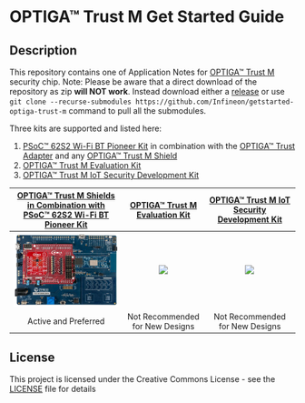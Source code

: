 # OPTIGA™ Trust M Get Started Guide

## Description

This repository contains one of Application Notes for [OPTIGA™ Trust M](https://github.com/Infineon/optiga-trust-m) security chip.
Note: Please be aware that a direct download of the repository as zip **will NOT work**. Instead download either a [release](https://github.com/Infineon/getstarted-optiga-trust-m/releases/download/v1.3/getstarted-optiga-trust-m.zip) or use `git clone --recurse-submodules https://github.com/Infineon/getstarted-optiga-trust-m` command to pull all the submodules. 

Three kits are supported and listed here:

1. [PSoC™ 62S2 Wi-Fi BT Pioneer Kit](https://www.infineon.com/cms/en/product/evaluation-boards/cy8ckit-062s2-43012/) in combination with the [OPTIGA™ Trust Adapter](https://www.infineon.com/cms/en/product/evaluation-boards/optiga-trust-adapter/) and any [OPTIGA™ Trust M Shield](https://www.infineon.com/cms/en/product/security-smart-card-solutions/optiga-embedded-security-solutions/optiga-trust/optiga-trust-m-sls32aia/)
2. [OPTIGA™ Trust M Evaluation Kit](https://www.infineon.com/cms/de/product/evaluation-boards/optiga-trust-m-eval-kit/)
3. [OPTIGA™ Trust M IoT Security Development Kit](https://www.infineon.com/cms/en/product/evaluation-boards/optiga-trust-m-iot-kit/)


[OPTIGA™ Trust M Shields in Combination with PSoC™ 62S2 Wi-Fi BT Pioneer Kit](psoc62_cy8ckit_mikrobus/README.md) | [OPTIGA™ Trust M Evaluation Kit](xmc4800_evaluation_kit/README.md) |                                          [OPTIGA™ Trust M IoT Security Development Kit](psoc62_secure_development_kit/README.md)  | 
| :-------------------------------------------------------------------------------------------------------------------------------------------------------------------------: | :------------------------------------------------------------------------------------------------------------------------------------------------------------------------------: | :-------------------------------------------------------------------------------------------------------: | 
| <a href="psoc62_cy8ckit_mikrobus/README.md"><img src="assets/images/psoc62_matter_kit.png" width="400"></a> | <a href="xmc4800_evaluation_kit/README.md"><img src="https://github.com/Infineon/Assets/raw/master/Pictures/OPTIGA_Trust_M_Eval_Kit%2002.jpg" width="400"></a> | <a href="psoc62_secure_development_kit/README.md"><img src="https://github.com/Infineon/Assets/raw/master/Pictures/optiga_trust_iot_secdevkit.png" width="400"></a>  | 
| Active and Preferred | Not Recommended for New Designs | Not Recommended for New Designs |

## License
This project is licensed under the Creative Commons License - see the [LICENSE](LICENSE) file for details
